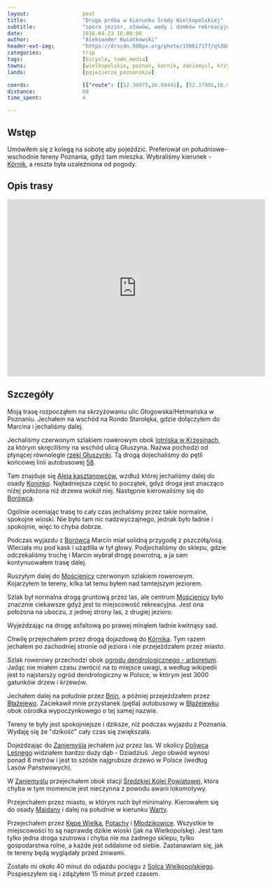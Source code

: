 ```yaml
---
layout:                 post
title:                  "Druga próba w kierunku Środy Wielkopolskiej"
subtitle:               "sporo jezior, stawów, wody i domków rekreacyjnych obok nich"
date:                   2016-04-23 16:00:00
author:                 "Aleksander Kwiatkowski"
header-ext-img:         "https://drscdn.500px.org/photo/150617177/q%3D80_m%3D2000/d7244d5cd8c58d87b2a7dec8e503fa20"
categories:             trip
tags:                   [bicycle, todo_media]
towns:                  [wielkopolskie, poznan, kornik, zaniemysl, krzykosy]
lands:                  [pojezierze_poznanskie]

coords:                 [{"route": [[52.38975,16.89441], [52.37995,16.94248], [52.36720,16.93042], [52.35548,16.94308], [52.33238,16.93248], [52.31830,16.95347], [52.31310,16.96703], [52.30809,16.98209], [52.31137,17.01350], [52.30074,17.02831], [52.29235,17.04569], [52.28507,17.04685], [52.27980,17.04234], [52.27536,17.05033], [52.26034,17.05303], [52.25125,17.07101], [52.25219,17.07449], [52.24959,17.07612], [52.24376,17.07603], [52.23661,17.08045], [52.22841,17.09333], [52.22021,17.09878], [52.21321,17.09895], [52.18462,17.11869], [52.16681,17.12929], [52.16499,17.12676], [52.16312,17.12680], [52.16307,17.13496], [52.16659,17.13822], [52.16349,17.15452], [52.14493,17.17358], [52.13457,17.18148], [52.11647,17.19263], [52.10907,17.21164], [52.11060,17.22216], [52.11795,17.23027], [52.11468,17.23769], [52.11576,17.25859], [52.11152,17.26490], [52.11144,17.30460], [52.11405,17.30614], [52.10917,17.31975]], "type": "bicycle"}]
distance:               60
time_spent:             4

---
```


[wiki-krzesiny-baza]:      https://pl.wikipedia.org/wiki/31_Baza_Lotnictwa_Taktycznego
[wiki-gluszynka]:          https://pl.wikipedia.org/wiki/G%C5%82uszynka_(rzeka)
[wiki-aleja-kaszt]:        https://pl.wikipedia.org/wiki/Aleja_kasztanowc%C3%B3w_Piotrowo_-_Koninko
[wiki-koninko]:            https://pl.wikipedia.org/wiki/Koninko
[wiki-kornik]:             https://pl.wikipedia.org/wiki/K%C3%B3rnik
[wiki-borowiec]:           https://pl.wikipedia.org/wiki/Bor%C3%B3wiec_(powiat_pozna%C5%84ski)
[wiki-moscienica]:         https://pl.wikipedia.org/wiki/Mo%C5%9Bcienica
[wiki-arboretum-kornik]:   https://pl.wikipedia.org/wiki/Arboretum_w_K%C3%B3rniku
[wiki-blazejewko]:         https://pl.wikipedia.org/wiki/B%C5%82a%C5%BCejewko
[wiki-blazejewo]:          https://pl.wikipedia.org/wiki/B%C5%82a%C5%BCejewo_(wie%C5%9B_w_powiecie_pozna%C5%84skim)
[wiki-doliwiec-lesny]:     https://pl.wikipedia.org/wiki/Doliwiec_Le%C5%9Bny
[wiki-kolej-sredzka]:      https://pl.wikipedia.org/wiki/%C5%9Aredzka_Kolej_Powiatowa
[wiki-majdany]:            https://pl.wikipedia.org/wiki/Majdany_(powiat_%C5%9Bredzki)
[wiki-kepa-wielka]:        https://pl.wikipedia.org/wiki/K%C4%99pa_Wielka
[wiki-potachy]:            https://pl.wikipedia.org/wiki/Potachy
[wiki-mlodzikowice]:       https://pl.wikipedia.org/wiki/M%C5%82odzikowice
[wiki-solec]:              https://pl.wikipedia.org/wiki/Solec_Wielkopolski
[wiki-bnin]:               https://pl.wikipedia.org/wiki/Bnin_(K%C3%B3rnik)
[wiki-zaniemysl]:          https://pl.wikipedia.org/wiki/Zaniemy%C5%9Bl
[wiki-warta]:              https://pl.wikipedia.org/wiki/Warta

[mpk-58]:                  http://www.mpk.poznan.pl/component/transport/58/

Wstęp
-----

Umówiłem się z kolegą na sobotę aby pojeździć. Preferował on południowe-wschodnie
tereny Poznania, gdyż tam mieszka. Wybraliśmy kierunek - [Kórnik][wiki-kornik], a
reszta była uzależniona od pogody.

Opis trasy
----------

<iframe height='405' width='590' frameborder='0' allowtransparency='true' scrolling='no' src='https://www.strava.com/activities/554365446/embed/74d4b2e5a3d800ece0649789968fe26f4766bcb4'></iframe>

Szczegóły
---------

Moją trasę rozpocząłem na skrzyżowaniu ulic Głogowska/Hetmańska w Poznaniu.
Jechałem na wschód na Rondo Starołęka, gdzie dołączyłem do Marcina i jechaliśmy
dalej.

Jechaliśmy czerwonym szlakiem rowerowym obok [lotniska w Krzesinach][wiki-krzesiny-baza],
za którym skręciliśmy na wschód ulicą Głuszyna. Nazwa pochodzi od płynącej równolegle
[rzeki Głuszynki][wiki-gluszynka]. Tą drogą dojechaliśmy do pętli końcowej
linii autobusowej [58][mpk-58].

Tam znajduje się [Aleja kasztanowców][wiki-aleja-kaszt], wzdłuż której jechaliśmy
dalej do osady [Koninko][wiki-koninko]. Najładniejsza część to początek, gdyż droga jest
znacząco niżej położona niż drzewa wokół niej. Następnie kierowaliśmy się do
[Borówca][wiki-borowiec].

Ogólnie oceniając trasę to cały czas jechaliśmy przez takie normalne, spokojne wioski.
Nie było tam nic nadzwyczajnego, jednak było ładnie i spokojnie, więc to
chyba dobrze.

Podczas wyjazdu z [Borówca][wiki-borowiec] Marcin miał solidną przygodę z
pszczółą/osą. Wleciała mu pod kask i użądliła w tył głowy. Podjechaliśmy do sklepu,
gdzie odczekaliśmy trochę i Marcin wybrał drogę powrotną, a ja sam kontynuowałem
trasę dalej.

Ruszyłym dalej do [Mościenicy][wiki-moscienica] czerwonym szlakiem rowerowym.
Kojarzyłem te tereny, kilka lat temu byłem nad tamtejszym jeziorem.

Szlak był normalna drogą gruntową przez las, ale centrum
[Mościenicy][wiki-moscienica] było znacznie ciekawsze gdyż jest to miejscowość rekreacyjna.
Jest ona położona na uboczu, z jednej strony las, z drugiej jezioro.

Wyjeżdzając na drogę asfaltową po prawej minąłem ładnie kwitnąsy sad.

Chwilę przejechałem przez drogą dojazdową do [Kórnika][wiki-kornik].
Tym razem jechałem po zachodniej stronie od jeziora i nie przejeżdzałem przez miasto.

Szlak rowerowy przechodzi obok [ogrodu dendrologicznego - arboretum][wiki-arboretum-kornik].
Jadąc nie miałem czasu zwrócić na to miejsce uwagi, a według wikipedii jest to
najstarszy ogród dendrologiczny w Polsce, w którym jest 3000 gatunków drzew i krzewów.

Jechałem dalej na południe przez [Bnin][wiki-bnin], a później przejeżdzałem przez
[Błażejewo][wiki-blazejewo]. Zaciekawił mnie przystanek (pętla) autobusowy
w [Błażejewku][wiki-blazejewko] obok ośrodka wypoczynkowego o tej samej nazwie.

Tereny te były jest spokojniejsze i dziksze, niż podczas wyjazdu z Poznania.
Wydaję się że "dzikość" cały czas się zwiększała.

Dojeżdzając do [Zaniemyśla][wiki-zaniemysl] jechałem już przez las. W okolicy
[Doliwca Leśnego][wiki-doliwiec-lesny] widziałem bardzo duży dąb - Dziadziuś.
Jego obwód wynosi ponad 8 metrów i jest to szóste najgrubsze drzewo w Polsce
(według Lasów Państwowych).

W [Zaniemyślu][wiki-zaniemysl] przejechałem obok stacji [Średzkiej Kolei Powiatowej][wiki-kolej-sredzka],
która chyba w tym momencie jest nieczynna z powodu awarii lokomotywy.

Przejechałem przez miasto, w którym ruch był minimalny. Kierowałem się do
osady [Majdany][wiki-majdany] i dalej na południe w kierunku [Warty][wiki-warta].

Przejechałem przez [Kępę Wielką][wiki-kepa-wielka], [Potachy][wiki-potachy] i
[Młodzikowice][wiki-mlodzikowice]. Wszystkie te miejscowości to są naprawdę dzikie
wioski (jak na Wielkopolskę). Jest tam tylko jedna droga szutrowa i chyba nie ma
żadnego sklepu, tylko gospodarstwa rolne, a każde jest oddalone od siebie. Zastanawiam się,
jak te tereny będą wyglądały przed żniwami.

Zostało mi około 40 minut do odjazdu pociągu z [Solca Wielkopolskiego][wiki-solec].
Pospieszyłem się
i zdążyłem 15 minut przed czasem.
